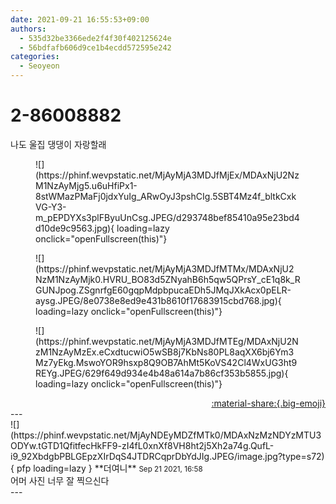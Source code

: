 ```yaml
---
date: 2021-09-21 16:55:53+09:00
authors:
  - 535d32be3366ede2f4f30f402125624e
  - 56bdfafb606d9ce1b4ecdd572595e242
categories:
  - Seoyeon
---
```


# 2-86008882

<div class="post-container" markdown="1">
<div class="content-container md-sidebar__scrollwrap" markdown="1">

나도 울집 댕댕이 자랑할래<br>
<figure markdown="1">
![](https://phinf.wevpstatic.net/MjAyMjA3MDJfMjEx/MDAxNjU2NzM1NzAyMjg5.u6uHfiPx1-8stWMazPMaFj0jdxYuIg_ARwOyJ3pshCIg.5SBT4Mz4f_bltkCxkVG-Y3-m_pEPDYXs3plFByuUnCsg.JPEG/d293748bef85410a95e23bd4d10de9c9563.jpg){ loading=lazy onclick="openFullscreen(this)"}
</figure>

<figure markdown="1">
![](https://phinf.wevpstatic.net/MjAyMjA3MDJfMTMx/MDAxNjU2NzM1NzAyMjk0.HVRU_BO83d5ZNyahB6h5qw5QPrsY_cE1q8k_RGUNJpog.ZSgnrfgE60gqpMdpbpucaEDh5JMqJXkAcx0pELR-aysg.JPEG/8e0738e8ed9e431b8610f17683915cbd768.jpg){ loading=lazy onclick="openFullscreen(this)"}
</figure>

<figure markdown="1">
![](https://phinf.wevpstatic.net/MjAyMjA3MDJfMTEg/MDAxNjU2NzM1NzAyMzEx.eCxdtucwiO5wSB8j7KbNs80PL8aqXX6bj6Ym3Mz7yEkg.MswoYOR9hsxp8Q9OB7AhMt5KoVS42Cl4WxUG3ht9REYg.JPEG/629f649d934e4b48a614a7b86cf353b5855.jpg){ loading=lazy onclick="openFullscreen(this)"}
</figure>


</div>
</div>

<div style="text-align: right;" markdown="1">
<a href="https://weverse.io/fromis9/fanpost/2-86008882" style="text-align: right;">:material-share:{.big-emoji}</a>
</div>
---

<div class="comments-container md-sidebar__scrollwrap" markdown="1">
<div class="comment" markdown="1">
<div class='id-container' markdown="1">
![](https://phinf.wevpstatic.net/MjAyNDEyMDZfMTk0/MDAxNzMzNDYzMTU3ODYw.tGTD1QfitfecHkFF9-zI4fL0xnXf8VH8ht2j5Xh2a74g.QufL-i9_92XbdgbPBLGEpzXIrDqS4JTDRCqprDbYdJIg.JPEG/image.jpg?type=s72){ pfp loading=lazy }
**<span class="artist">더여니</span>** <small>Sep 21 2021, 16:58</small><br>
</div>
<div class='comment-body' markdown="1">
어머 사진 너무 잘 찍으신다
</div>
</div>
</div>
---
